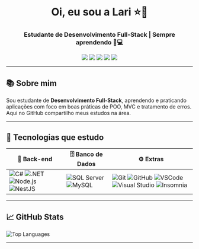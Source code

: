 <!-- Banner de boas-vindas -->
<h1 align="center">Oi, eu sou a Lari ⭐🦉</h1>
<h3 align="center">Estudante de Desenvolvimento Full-Stack | Sempre aprendendo 🧠💻</h3>

<p align="center">
  <img src="https://img.shields.io/badge/Code-TypeScript-informational?style=flat&logo=typescript&logoColor=white&color=3178c6"/>
  <img src="https://img.shields.io/badge/Code-JavaScript-yellow?style=flat&logo=javascript&logoColor=white"/>
  <img src="https://img.shields.io/badge/SQL-Database-blue?style=flat&logo=mysql&logoColor=white"/>
  <img src="https://img.shields.io/badge/Node.js-Backend-green?style=flat&logo=node.js&logoColor=white"/>
  <img src="https://img.shields.io/badge/NestJS-Framework-red?style=flat&logo=nestjs&logoColor=white"/>
</p>

---

## 📚 Sobre mim

Sou estudante de **Desenvolvimento Full-Stack**, aprendendo e praticando aplicações com foco em boas práticas de POO, MVC e tratamento de erros. Aqui no GitHub compartilho meus estudos na área.

---

## 🧰 Tecnologias que estudo

<table >
  <thead>
    <tr>
      <th align="center">🔧 Back-end</th>
      <th align="center">🗄️ Banco de Dados</th>
      <th align="center">⚙️ Extras</th>
    </tr>
  </thead>
  <tbody>
    <tr >
      <td>
        <img alt="C#" src="https://img.shields.io/badge/-C%23-007ACC?style=flat&logo=c-sharp&logoColor=white" />
        <img alt=".NET" src="https://img.shields.io/badge/-.NET-512BD4?style=flat&logo=dotnet&logoColor=white" />
        <img alt="Node.js" src="https://img.shields.io/badge/-Node.js-6CC24A?style=flat&logo=node.js" />
        <img alt="NestJS" src="https://img.shields.io/badge/-NestJS-E0234E?style=flat&logo=nestjs&logoColor=white" />
      </td>
      <td>
        <img alt="SQL Server" src="https://img.shields.io/badge/-SQL_Server-CC2927?style=flat&logo=microsoft-sql-server&logoColor=white" />
        <img alt="MySQL" src="https://img.shields.io/badge/-MySQL-4479A1?style=flat&logo=mysql&logoColor=white" />
      </td>
      <td>
        <img alt="Git" src="https://img.shields.io/badge/-Git-F05032?style=flat&logo=git&logoColor=white" />
        <img alt="GitHub" src="https://img.shields.io/badge/-GitHub-24292E?style=flat&logo=github&logoColor=white" />
        <img alt="VSCode" src="https://img.shields.io/badge/-VSCode-007ACC?style=flat&logo=visual-studio-code&logoColor=white" />
        <img alt="Visual Studio" src="https://img.shields.io/badge/-Visual_Studio-5C2D91?style=flat&logo=visual-studio&logoColor=white" />
        <img alt="Insomnia" src="https://img.shields.io/badge/-Insomnia-3E00FF?style=flat&logo=insomnia&logoColor=white" />
      </td>
    </tr>
  </tbody>
</table>

---

## 📈 GitHub Stats

![Top Languages](https://github-readme-stats.vercel.app/api/top-langs/?username=lllarii&langs_count=6&theme=dark)

---